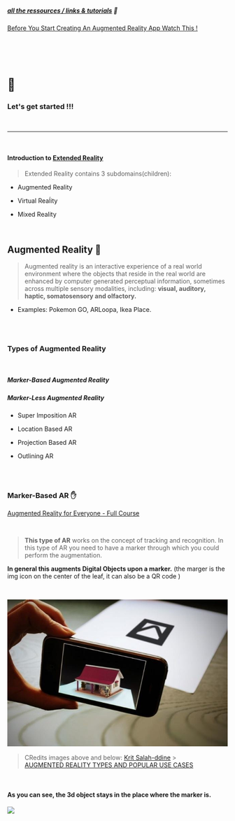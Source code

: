 ##### [all the ressources / links & tutorials](/tutorials.md) 🌻

[Before You Start Creating An Augmented Reality App Watch This !](https://youtu.be/HEJ-1-Loffc)

<br>
<br>

<br>

# 🍨

### Let's get started !!!

<br>

---

<br>

#### Introduction to <u>Extended Reality</u>

> Extended Reality contains 3 subdomains(children):

- Augmented Reality

- Virtual Reaĺity

- Mixed Reality

<br>
 
## Augmented Reality 🦖

> Augmented reality is an interactive experience of a real world environment where the objects that reside in the real world are enhanced by computer generated perceptual information, sometimes across multiple sensory modalities, including: **visual, auditory, haptic, somatosensory and olfactory.**

- Examples: Pokemon GO, ARLoopa, Ikea Place.

<br>

<br>

### Types of Augmented Reality

<br>

##### Marker-Based Augmented Reality

##### Marker-Less Augmented Reality

- Super Imposition AR

- Location Based AR

- Projection Based AR

- Outlining AR

<br>
<br>

### Marker-Based AR ✋

[Augmented Reality for Everyone - Full Course
](https://youtu.be/WzfDo2Wpxks?t=572)

<br>

> **This type of AR** works on the concept of tracking and recognition. In this type of AR you need to have a marker through which you could perform the augmentation.

**In general this augments Digital Objects upon a marker.** (the marger is the img icon on the center of the leaf, it can also be a QR code )

<br>

[<img src="img/example-of-marker-based-AR.png"/>]()

> CRedits images above and below: [Krit Salah-ddine](https://www.researchgate.net/figure/example-of-marker-based-AR_fig1_332543647) > <br> [AUGMENTED REALITY TYPES AND POPULAR USE CASES](https://www.researchgate.net/publication/332543647_AUGMENTED_REALITY_TYPES_AND_POPULAR_USE_CASES)

<br>

#### As you can see, the 3d object stays in the place where the marker is.

[<img src="img/image-tracking.gif"/>]()

<br>
<br>
